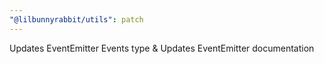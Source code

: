 ```yaml
---
"@lilbunnyrabbit/utils": patch
---
```


Updates EventEmitter Events type & Updates EventEmitter documentation
